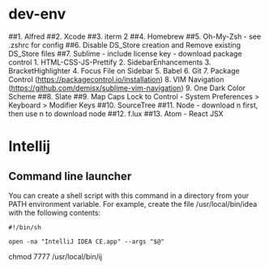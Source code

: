 # dev-env

##1. Alfred
##2. Xcode
##3. iterm 2
##4. Homebrew
##5. Oh-My-Zsh
    - see .zshrc for config
##6. Disable DS_Store creation and Remove existing DS_Store files
##7. Sublime
    - include license key
    - download package control
        1. HTML-CSS-JS-Prettify
        2. SidebarEnhancements
        3. BracketHighlighter
        4. Focus File on Sidebar
        5. Babel
        6. Git
        7. Package Control (https://packagecontrol.io/installation)
        8. VIM Navigation (https://github.com/demisx/sublime-vim-navigation)
        9. One Dark Color Scheme
##8. Slate
##9. Map Caps Lock to Control
    - System Preferences > Keyboard > Modifier Keys
##10. SourceTree
##11. Node
    - download n first, then use n to download node
##12. f.lux
##13. Atom
    - React JSX

# Intellij
## Command line launcher

You can create a shell script with this command in a directory from your PATH environment variable. For example, create the file /usr/local/bin/idea with the following contents:

```
#!/bin/sh

open -na "IntelliJ IDEA CE.app" --args "$@"
```

chmod 7777 /usr/local/bin/ij
